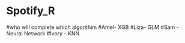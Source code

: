 # Spotify_R
#who will complete which algorithim 
#Amel- XGB
#Liza- GLM
#Sam - Neural Network 
#Ivory - KNN 


